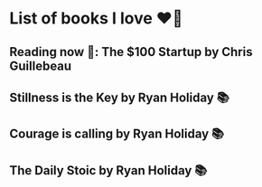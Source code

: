 # List of books I love ❤️‍🔥

## Reading now 📖: The $100 Startup by Chris Guillebeau 

## Stillness is the Key by Ryan Holiday 📚

## Courage is calling by Ryan Holiday 📚

## The Daily Stoic by Ryan Holiday 📚